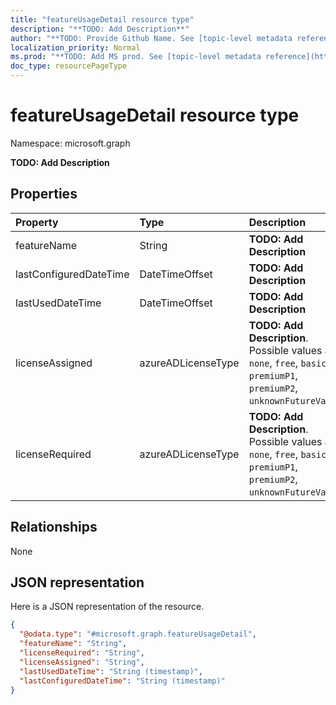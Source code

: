 ```yaml
---
title: "featureUsageDetail resource type"
description: "**TODO: Add Description**"
author: "**TODO: Provide Github Name. See [topic-level metadata reference](https://msgo.azurewebsites.net/add/document/guidelines/metadata.html#topic-level-metadata)**"
localization_priority: Normal
ms.prod: "**TODO: Add MS prod. See [topic-level metadata reference](https://msgo.azurewebsites.net/add/document/guidelines/metadata.html#topic-level-metadata)**"
doc_type: resourcePageType
---
```


# featureUsageDetail resource type


Namespace: microsoft.graph

**TODO: Add Description**

## Properties
|Property|Type|Description|
|:---|:---|:---|
|featureName|String|**TODO: Add Description**|
|lastConfiguredDateTime|DateTimeOffset|**TODO: Add Description**|
|lastUsedDateTime|DateTimeOffset|**TODO: Add Description**|
|licenseAssigned|azureADLicenseType|**TODO: Add Description**. Possible values are: `none`, `free`, `basic`, `premiumP1`, `premiumP2`, `unknownFutureValue`.|
|licenseRequired|azureADLicenseType|**TODO: Add Description**. Possible values are: `none`, `free`, `basic`, `premiumP1`, `premiumP2`, `unknownFutureValue`.|

## Relationships
None

## JSON representation
Here is a JSON representation of the resource.
<!-- {
  "blockType": "resource",
  "@odata.type": "microsoft.graph.featureUsageDetail"
}
-->
``` json
{
  "@odata.type": "#microsoft.graph.featureUsageDetail",
  "featureName": "String",
  "licenseRequired": "String",
  "licenseAssigned": "String",
  "lastUsedDateTime": "String (timestamp)",
  "lastConfiguredDateTime": "String (timestamp)"
}
```

